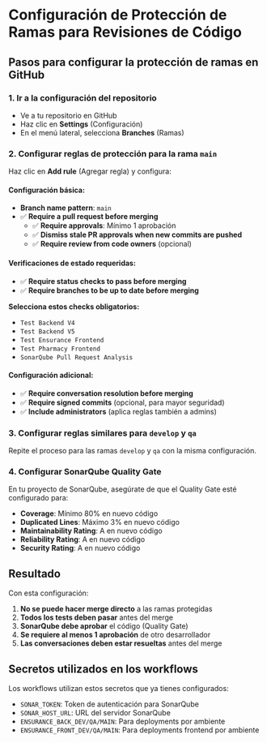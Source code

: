 # Configuración de Protección de Ramas para Revisiones de Código

## Pasos para configurar la protección de ramas en GitHub

### 1. Ir a la configuración del repositorio
- Ve a tu repositorio en GitHub
- Haz clic en **Settings** (Configuración)
- En el menú lateral, selecciona **Branches** (Ramas)

### 2. Configurar reglas de protección para la rama `main`

Haz clic en **Add rule** (Agregar regla) y configura:

#### Configuración básica:
- **Branch name pattern**: `main`
- ✅ **Require a pull request before merging**
  - ✅ **Require approvals**: Mínimo 1 aprobación
  - ✅ **Dismiss stale PR approvals when new commits are pushed**
  - ✅ **Require review from code owners** (opcional)

#### Verificaciones de estado requeridas:
- ✅ **Require status checks to pass before merging**
- ✅ **Require branches to be up to date before merging**

**Selecciona estos checks obligatorios:**
- `Test Backend V4`
- `Test Backend V5` 
- `Test Ensurance Frontend`
- `Test Pharmacy Frontend`
- `SonarQube Pull Request Analysis`

#### Configuración adicional:
- ✅ **Require conversation resolution before merging**
- ✅ **Require signed commits** (opcional, para mayor seguridad)
- ✅ **Include administrators** (aplica reglas también a admins)

### 3. Configurar reglas similares para `develop` y `qa`

Repite el proceso para las ramas `develop` y `qa` con la misma configuración.

### 4. Configurar SonarQube Quality Gate

En tu proyecto de SonarQube, asegúrate de que el Quality Gate esté configurado para:
- **Coverage**: Mínimo 80% en nuevo código
- **Duplicated Lines**: Máximo 3% en nuevo código
- **Maintainability Rating**: A en nuevo código
- **Reliability Rating**: A en nuevo código
- **Security Rating**: A en nuevo código

## Resultado

Con esta configuración:
1. **No se puede hacer merge directo** a las ramas protegidas
2. **Todos los tests deben pasar** antes del merge
3. **SonarQube debe aprobar** el código (Quality Gate)
4. **Se requiere al menos 1 aprobación** de otro desarrollador
5. **Las conversaciones deben estar resueltas** antes del merge

## Secretos utilizados en los workflows

Los workflows utilizan estos secretos que ya tienes configurados:
- `SONAR_TOKEN`: Token de autenticación para SonarQube
- `SONAR_HOST_URL`: URL del servidor SonarQube
- `ENSURANCE_BACK_DEV/QA/MAIN`: Para deployments por ambiente
- `ENSURANCE_FRONT_DEV/QA/MAIN`: Para deployments frontend por ambiente
